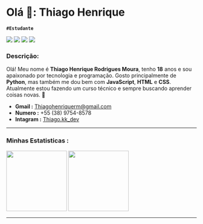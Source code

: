 # Olá 🖖: Thiago Henrique 
**`#Estudante`**

![](https://icongr.am/devicon/python-original.svg?size=35&color=currentColor)
![](https://icongr.am/devicon/javascript-original.svg?size=35&color=currentColor)
![](https://icongr.am/devicon/html5-original.svg?size=35&color=currentColor)
![](https://icongr.am/devicon/css3-original.svg?size=35&color=currentColor)

### Descrição:
Olá! Meu nome é **Thiago Henrique Rodrigues Moura**, tenho **18** anos e sou apaixonado por tecnologia e programação. Gosto principalmente de **Python**, mas também me dou bem com **JavaScript**, **HTML** e **CSS**. Atualmente estou fazendo um curso técnico e sempre buscando aprender coisas novas. 🚀


- **Gmail :** Thiagohenriquerm@gmail.com
- **Numero :**  +55 (38) 9754-8578
- **Intagram :** [Thiago.kk_dev](https://www.instagram.com/thiago.kk_dev?utm_source=ig_web_button_share_sheet&igsh=ZDNlZDc0MzIxNw==)
---
### Minhas Estatisticas :
<div>
    <td>
      <img height="160px" src="https://github-readme-stats.vercel.app/api?username=ThiagoHenriqueRm&show_icons=true&theme=tokyonight&include_all_commits=true&locale=pt-br"/>
    <td>
      <img height="160px" src="https://github-readme-stats.vercel.app/api/top-langs/?username=ThiagoHenriqueRm&layout=compact&theme=tokyonight"/>
</div>

---
